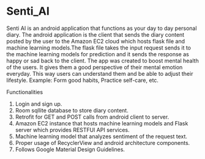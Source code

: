 # Senti_AI
Senti AI is an android application that functions as your day to day personal diary. The android application is the client that sends the diary content posted by the user to the Amazon EC2 cloud which hosts flask file and machine learning models.The flask file takes the input request sends it to the machine learning models for prediction and it sends the response as happy or sad back to the client. The app was created to boost mental health of the users. It gives them a good perspective of their mental emotion everyday. This way users can understand them and be able to adjust their lifestyle. Example: Form good habits, Practice self-care, etc.

Functionalities
1. Login and sign up.
2. Room sqllite database to store diary content.
3. Retrofit for GET and POST calls from android client to server.
4. Amazon EC2 instance that hosts machine learning models and Flask server which provides RESTFUl API services.
5. Machine learning model that analyzes sentiment of the request text.
6. Proper usage of RecyclerView and android architecture components.
7. Follows Google Material Design Guidelines.
